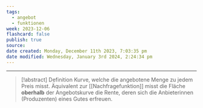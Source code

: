 ```yaml
---
tags:
  - angebot
  - funktionen
week: 2023-12-06
flashcard: false
publish: true
source: 
date created: Monday, December 11th 2023, 7:03:35 pm
date modified: Wednesday, January 3rd 2024, 2:24:34 pm
---
```

***

> [!abstract] Definition 
> Kurve, welche die angebotene Menge zu jedem Preis misst. Äquivalent zur [[Nachfragefunktion]] misst die Fläche **oberhalb** der Angebotskurve die Rente, deren sich die Anbieterinnen (Produzenten) eines Gutes erfreuen.
